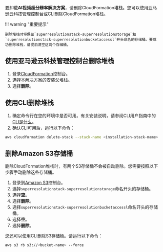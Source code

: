 要卸载**AI视频超分辨率解决方案**，请删除CloudFormation堆栈。您可以使用亚马逊云科技管理控制台或CLI删除CloudFormation堆栈。

!!! warning "重要提示"
    
    删除堆栈时将保留`superresolutionstack-superresolutionstorage`和`superresolutionstack-superresolutionbucketaccessl`开头命名的存储桶。要成功删除堆栈，请提前清空这两个存储桶。

## 使用亚马逊云科技管理控制台删除堆栈

1. 登录[CloudFormation][cloudformation-console]控制台。
1. 选择本解决方案的安装父堆栈。
1. 选择**删除**。

## 使用CLI删除堆栈

1. 确定命令行在您的环境中是否可用。有关安装说明，请参阅CLI用户指南中的[CLI是什么][aws-cli]。
1. 确认CLI可用后，运行以下命令：

```bash
aws cloudformation delete-stack --stack-name <installation-stack-name> --region <aws-region>
```

## 删除Amazon S3存储桶

删除CloudFormation堆栈时，有两个S3存储桶不会被自动删除。您需要按照以下步骤手动删除这些存储桶。

1. 登录到[Amazon S3][s3-console]控制台。
1. 选择`superresolutionstack-superresolutionstorage`命名开头的存储桶。
1. 选择**空**。
1. 选择**删除**。
1. 选择`superresolutionstack-superresolutionbucketaccessl`命名开头的存储桶。
1. 选择**空**。
1. 选择**删除**。

您还可以使用CLI删除S3存储桶。请运行以下命令：

```bash
aws s3 rb s3://<bucket-name> --force
```

[cloudformation-console]: https://console.aws.amazon.com/cloudformation/home
[aws-cli]: https://docs.aws.amazon.com/cli/latest/userguide/cli-chap-welcome.html
[s3-console]: https://console.aws.amazon.com/s3/